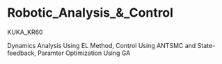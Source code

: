 # Robotic_Analysis_&_Control
KUKA_KR60

Dynamics Analysis Using EL Method,
Control Using ANTSMC and State-feedback,
Paramter Optimization Using GA
